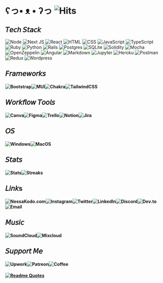 
# ʕっ• ᴥ • ʔっ ![Hits](https://hits.seeyoufarm.com/api/count/incr/badge.svg?url=https%3A%2F%2Fgithub.com%2F{nessakodo}1212%2Fhit-counter)

## 𝘛𝘦𝘤𝘩 𝘚𝘵𝘢𝘤𝘬

<!-- ff69b4 -->

![Node](https://img.shields.io/badge/Node.js-B7178C?style=for-the-badge&logo=nodedotjs&logoColor=white)
![Next JS](https://img.shields.io/badge/Next-B7178C?style=for-the-badge&logo=next.js&logoColor=white)
![React](https://img.shields.io/badge/react-B7178C?style=for-the-badge&logo=react&logoColor=%2361DAFB)
![HTML](https://img.shields.io/badge/HTML5-B7178C?style=for-the-badge&logo=html5&logoColor=white)
![CSS](https://img.shields.io/badge/CSS3-B7178C?style=for-the-badge&logo=css3&logoColor=white)
![JavaScript](https://img.shields.io/badge/javascript-B7178C?style=for-the-badge&logo=javascript&logoColor=%23F7DF1E)
![TypeScript](https://img.shields.io/badge/TypeScript-B7178C?style=for-the-badge&logo=typescript&logoColor=white)
![Ruby](https://img.shields.io/badge/ruby-B7178C?style=for-the-badge&logo=ruby&logoColor=white)
![Python](https://img.shields.io/badge/Python-B7178C?style=for-the-badge&logo=python&logoColor=white)
![Rails](https://img.shields.io/badge/rails-B7178C?style=for-the-badge&logo=ruby-on-rails&logoColor=white)
![Postgres](https://img.shields.io/badge/postgres-B7178C?style=for-the-badge&logo=postgresql&logoColor=white)
![SQLite](https://img.shields.io/badge/sqlite-B7178C?style=for-the-badge&logo=sqlite&logoColor=white)
![Solidity](https://img.shields.io/badge/Solidity-B7178C?style=for-the-badge&logo=solidity&logoColor=black)
![Mocha](https://img.shields.io/badge/Mocha-B7178C?style=for-the-badge&logo=Mocha&logoColor=white)
![OpenZeppelin](https://img.shields.io/badge/OpenZeppelin-B7178C?logo=OpenZeppelin&logoColor=fff&style=for-the-badge)
![Angular](https://img.shields.io/badge/Angular-B7178C?style=for-the-badge&logo=angular&logoColor=white)
![Markdown](https://img.shields.io/badge/markdown-B7178C?style=for-the-badge&logo=markdown&logoColor=white)
![Jupyter](https://img.shields.io/badge/Jupyter-B7178C?&style=for-the-badge&logo=Jupyter&logoColor=white)
![Heroku](https://img.shields.io/badge/heroku-B7178C?style=for-the-badge&logo=heroku&logoColor=white)
![Postman](https://img.shields.io/badge/Postman-B7178C?style=for-the-badge&logo=Postman&logoColor=white)
![Redux](https://img.shields.io/badge/Redux-B7178C?style=for-the-badge&logo=redux&logoColor=white)
![Wordpress](https://img.shields.io/badge/Wordpress-B7178C?style=for-the-badge&logo=wordpress&logoColor=white)


## 𝘍𝘳𝘢𝘮𝘦𝘸𝘰𝘳𝘬𝘴

#### ![Bootstrap](https://img.shields.io/badge/bootstrap-%23563D7C.svg?style=for-the-badge&logo=bootstrap&logoColor=white)![MUI](https://img.shields.io/badge/Material%20UI-007FFF?style=for-the-badge&logo=mui&logoColor=white)![Chakra](https://img.shields.io/badge/Chakra--UI-319795?style=for-the-badge&logo=chakra-ui&logoColor=white)![TailwindCSS](https://img.shields.io/badge/tailwindcss-%2338B2AC.svg?style=for-the-badge&logo=tailwind-css&logoColor=white)


## 𝘞𝘰𝘳𝘬𝘧𝘭𝘰𝘸 𝘛𝘰𝘰𝘭𝘴

#### ![Canva](https://img.shields.io/badge/Canva-%2300C4CC.svg?&style=for-the-badge&logo=Canva&logoColor=white)![Figma](https://img.shields.io/badge/Figma-F24E1E?style=for-the-badge&logo=figma&logoColor=white)![Trello](https://img.shields.io/badge/Trello-0052CC?style=for-the-badge&logo=trello&logoColor=white)![Notion](https://img.shields.io/badge/Notion-000000?style=for-the-badge&logo=notion&logoColor=white)![Jira](https://img.shields.io/badge/Jira-0052CC?style=for-the-badge&logo=Jira&logoColor=white)

## 𝘖𝘚

#### ![Windows](https://img.shields.io/badge/Windows-0078D6?style=for-the-badge&logo=windows&logoColor=white)![MacOS](https://img.shields.io/badge/mac%20os-000000?style=for-the-badge&logo=apple&logoColor=white)

## 𝘚𝘵𝘢𝘵𝘴

#### ![Stats](https://github-readme-stats.vercel.app/api?username=nessakodo&theme={synthwave})![Streaks](https://github-readme-streak-stats.herokuapp.com/?user=nessakodo&theme={synthwave})

<!-- ![Graph](https://github-readme-activity-graph.cyclic.app/graph?username=nessakodo&theme=minimal)
![Profile](https://github-profile-summary-cards.vercel.app/api/cards/profile-details?username=nessakodo&theme=vue) -->

## 𝘓𝘪𝘯𝘬s

#### ![NessaKodo.com](https://img.shields.io/badge/website-000000?style=for-the-badge&logo=About.me&logoColor=white)![Instagram](https://img.shields.io/badge/Instagram-E4405F?style=for-the-badge&logo=instagram&logoColor=white)![Twitter](https://img.shields.io/badge/Twitter-1DA1F2?style=for-the-badge&logo=twitter&logoColor=white)![LinkedIn](https://img.shields.io/badge/LinkedIn-0077B5?style=for-the-badge&logo=linkedin&logoColor=white)![Discord](https://img.shields.io/badge/Discord-5865F2?style=for-the-badge&logo=discord&logoColor=white)![Dev.to](https://img.shields.io/badge/dev.to-0A0A0A?style=for-the-badge&logo=dev.to&logoColor=white)![Email](https://img.shields.io/badge/Gmail-D14836?style=for-the-badge&logo=gmail&logoColor=white)


## 𝘔𝘶𝘴𝘪𝘤

#### ![SoundCloud](https://img.shields.io/badge/SoundCloud-FF3300?style=for-the-badge&logo=soundcloud&logoColor=white)![Mixcloud](https://img.shields.io/badge/mix%20cloud-5000ff?style=for-the-badge&logo=mixcloud&logoColor=white)


## 𝘚𝘶𝘱𝘱𝘰𝘳𝘵 𝘔𝘦

#### ![Upwork](https://img.shields.io/badge/UpWork-6FDA44?style=for-the-badge&logo=Upwork&logoColor=white)![Patreon](https://img.shields.io/badge/Patreon-F96854?style=for-the-badge&logo=patreon&logoColor=white)![Coffee](https://img.shields.io/badge/Buy_Me_A_Coffee-FFDD00?style=for-the-badge&logo=buy-me-a-coffee&logoColor=black)


####
#### [![Readme Quotes](https://quotes-github-readme.vercel.app/api?type=horizontal&theme=catppuccin_mocha&quote=Don’t+think+you+are,+know+you+are.&author=Morpheus)](https://github.com/piyushsuthar/github-readme-quotes)